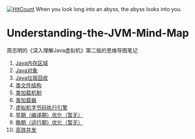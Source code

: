 [![HitCount](http://hits.dwyl.io/fatmanhappycode/Understanding-the-JVM-Mind-Map.svg)](http://hits.dwyl.io/fatmanhappycode/Understanding-the-JVM-Mind-Map) When you look long into an abyss, the abyss looks into you.
# Understanding-the-JVM-Mind-Map
周志明的《深入理解Java虚拟机》第二版的思维导图笔记

1. [Java内存区域](http://naotu.baidu.com/file/1bd9af8daafc37eb6a6740fa4dc0a6b0?token=7d2995c065e7db9e)
2. [Java对象](http://naotu.baidu.com/file/0a423d4d1be6aca09f2bd164a4d8c527?token=224f70ebdfa8edbb)
3. [Java垃圾回收](https://github.com/fatmanhappycode/Understanding-the-JVM-Mind-Map/blob/master/Java%E5%9E%83%E5%9C%BE%E5%9B%9E%E6%94%B6/GC.md)
4. [类文件结构](http://naotu.baidu.com/file/f45afa057d528d7fb22612dd8c27e87c?token=448acbd347f59c54)
5. [类加载机制](http://naotu.baidu.com/file/a2fed409413041f43be69ad991dd6e3c?token=aef29bba13e82f09)
6. [类加载器](http://naotu.baidu.com/file/ccfa5503047f200d95e00653212ddc31?token=10af5b93499a7d7d)
7. [虚拟机字节码执行引擎](http://naotu.baidu.com/file/b0d1c7d847abbbdc11cc055850494a85?token=6d80f514e095cd53)
8. [早期（编译期）优化（暂无）]()
9. [晚期（运行期）优化（暂无）]()
10. [高效并发](http://naotu.baidu.com/file/4fd98ab48b42590262740c1e0476af1a?token=9648810237f34de8)
